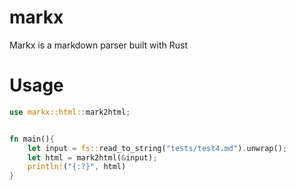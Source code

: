 # markx
Markx is a markdown parser built with Rust

# Usage

```rust
use markx::html::mark2html;


fn main(){
    let input = fs::read_to_string("tests/test4.md").unwrap();
    let html = mark2html(&input);
    println!("{:?}", html)
}
```